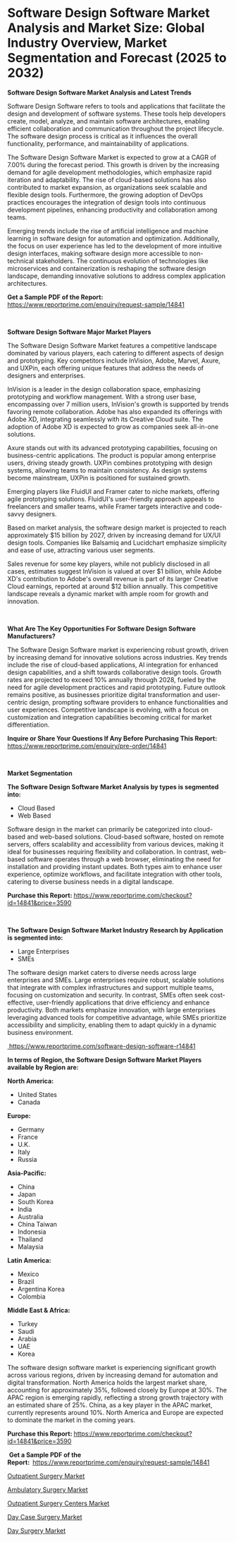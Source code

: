 <p><h1>Software Design Software Market Analysis and Market Size: Global Industry Overview, Market Segmentation and Forecast (2025 to 2032)</h1></p><p><strong>Software Design Software Market Analysis and Latest Trends</strong></p>
<p><p>Software Design Software refers to tools and applications that facilitate the design and development of software systems. These tools help developers create, model, analyze, and maintain software architectures, enabling efficient collaboration and communication throughout the project lifecycle. The software design process is critical as it influences the overall functionality, performance, and maintainability of applications.</p><p>The Software Design Software Market is expected to grow at a CAGR of 7.00% during the forecast period. This growth is driven by the increasing demand for agile development methodologies, which emphasize rapid iteration and adaptability. The rise of cloud-based solutions has also contributed to market expansion, as organizations seek scalable and flexible design tools. Furthermore, the growing adoption of DevOps practices encourages the integration of design tools into continuous development pipelines, enhancing productivity and collaboration among teams.</p><p>Emerging trends include the rise of artificial intelligence and machine learning in software design for automation and optimization. Additionally, the focus on user experience has led to the development of more intuitive design interfaces, making software design more accessible to non-technical stakeholders. The continuous evolution of technologies like microservices and containerization is reshaping the software design landscape, demanding innovative solutions to address complex application architectures.</p></p>
<p><strong>Get a Sample PDF of the Report:&nbsp;</strong> <a href="https://www.reportprime.com/enquiry/request-sample/14841?utm_campaign=1140&utm_medium=2&utm_source=Github&utm_content=ia&utm_term=20032025&utm_id=software-design-software">https://www.reportprime.com/enquiry/request-sample/14841</a></p>
<p>&nbsp;</p>
<p><strong>Software Design Software Major Market Players</strong></p>
<p><p>The Software Design Software Market features a competitive landscape dominated by various players, each catering to different aspects of design and prototyping. Key competitors include InVision, Adobe, Marvel, Axure, and UXPin, each offering unique features that address the needs of designers and enterprises.</p><p>InVision is a leader in the design collaboration space, emphasizing prototyping and workflow management. With a strong user base, encompassing over 7 million users, InVision's growth is supported by trends favoring remote collaboration. Adobe has also expanded its offerings with Adobe XD, integrating seamlessly with its Creative Cloud suite. The adoption of Adobe XD is expected to grow as companies seek all-in-one solutions.</p><p>Axure stands out with its advanced prototyping capabilities, focusing on business-centric applications. The product is popular among enterprise users, driving steady growth. UXPin combines prototyping with design systems, allowing teams to maintain consistency. As design systems become mainstream, UXPin is positioned for sustained growth.</p><p>Emerging players like FluidUI and Framer cater to niche markets, offering agile prototyping solutions. FluidUI's user-friendly approach appeals to freelancers and smaller teams, while Framer targets interactive and code-savvy designers.</p><p>Based on market analysis, the software design market is projected to reach approximately $15 billion by 2027, driven by increasing demand for UX/UI design tools. Companies like Balsamiq and Lucidchart emphasize simplicity and ease of use, attracting various user segments.</p><p>Sales revenue for some key players, while not publicly disclosed in all cases, estimates suggest InVision is valued at over $1 billion, while Adobe XD's contribution to Adobe's overall revenue is part of its larger Creative Cloud earnings, reported at around $12 billion annually. This competitive landscape reveals a dynamic market with ample room for growth and innovation.</p></p>
<p>&nbsp;</p>
<p><strong>What Are The Key Opportunities For Software Design Software Manufacturers?</strong></p>
<p><p>The Software Design Software market is experiencing robust growth, driven by increasing demand for innovative solutions across industries. Key trends include the rise of cloud-based applications, AI integration for enhanced design capabilities, and a shift towards collaborative design tools. Growth rates are projected to exceed 10% annually through 2028, fueled by the need for agile development practices and rapid prototyping. Future outlook remains positive, as businesses prioritize digital transformation and user-centric design, prompting software providers to enhance functionalities and user experiences. Competitive landscape is evolving, with a focus on customization and integration capabilities becoming critical for market differentiation.</p></p>
<p><strong>Inquire or Share Your Questions If Any Before Purchasing This Report:</strong> <a href="https://www.reportprime.com/enquiry/pre-order/14841?utm_campaign=1140&utm_medium=2&utm_source=Github&utm_content=ia&utm_term=20032025&utm_id=software-design-software">https://www.reportprime.com/enquiry/pre-order/14841</a></p>
<p>&nbsp;</p>
<p><strong>Market Segmentation</strong></p>
<p><strong>The Software Design Software Market Analysis by types is segmented into:</strong></p>
<p><ul><li>Cloud Based</li><li>Web Based</li></ul></p>
<p><p>Software design in the market can primarily be categorized into cloud-based and web-based solutions. Cloud-based software, hosted on remote servers, offers scalability and accessibility from various devices, making it ideal for businesses requiring flexibility and collaboration. In contrast, web-based software operates through a web browser, eliminating the need for installation and providing instant updates. Both types aim to enhance user experience, optimize workflows, and facilitate integration with other tools, catering to diverse business needs in a digital landscape.</p></p>
<p><strong>Purchase this Report:&nbsp;</strong><a href="https://www.reportprime.com/checkout?id=14841&price=3590&utm_campaign=1140&utm_medium=2&utm_source=Github&utm_content=ia&utm_term=20032025&utm_id=software-design-software">https://www.reportprime.com/checkout?id=14841&price=3590</a></p>
<p>&nbsp;</p>
<p><strong>The Software Design Software Market Industry Research by Application is segmented into:</strong></p>
<p><ul><li>Large Enterprises</li><li>SMEs</li></ul></p>
<p><p>The software design market caters to diverse needs across large enterprises and SMEs. Large enterprises require robust, scalable solutions that integrate with complex infrastructures and support multiple teams, focusing on customization and security. In contrast, SMEs often seek cost-effective, user-friendly applications that drive efficiency and enhance productivity. Both markets emphasize innovation, with large enterprises leveraging advanced tools for competitive advantage, while SMEs prioritize accessibility and simplicity, enabling them to adapt quickly in a dynamic business environment.</p></p>
<p><a href="https://www.reportprime.com/software-design-software-r14841?utm_campaign=1140&utm_medium=2&utm_source=Github&utm_content=ia&utm_term=20032025&utm_id=software-design-software">&nbsp;https://www.reportprime.com/software-design-software-r14841</a></p>
<p><strong>In terms of Region, the Software Design Software Market Players available by Region are:</strong></p>
<p>
    <p> <strong> North America: </strong>
        <ul>
            <li>United States</li>
            <li>Canada</li>
        </ul>
        </p> 
    <p> <strong> Europe: </strong>
        <ul>
            <li>Germany</li>
            <li>France</li>
            <li>U.K.</li>
            <li>Italy</li>
            <li>Russia</li>
        </ul>
        </p> 
    <p> <strong> Asia-Pacific: </strong>
        <ul>
            <li>China</li>
            <li>Japan</li>
            <li>South Korea</li>
            <li>India</li>
            <li>Australia</li>
            <li>China Taiwan</li>
            <li>Indonesia</li>
            <li>Thailand</li>
            <li>Malaysia</li>
        </ul>
        </p> 
    <p> <strong> Latin America: </strong>
        <ul>
            <li>Mexico</li>
            <li>Brazil</li>
            <li>Argentina Korea</li>
            <li>Colombia</li>
        </ul>
        </p> 
    <p> <strong> Middle East & Africa: </strong>
        <ul>
            <li>Turkey</li>
            <li>Saudi</li>
            <li>Arabia</li>
            <li>UAE</li>
            <li>Korea</li>
        </ul>
    </p>
    </p>
<p><p>The software design software market is experiencing significant growth across various regions, driven by increasing demand for automation and digital transformation. North America holds the largest market share, accounting for approximately 35%, followed closely by Europe at 30%. The APAC region is emerging rapidly, reflecting a strong growth trajectory with an estimated share of 25%. China, as a key player in the APAC market, currently represents around 10%. North America and Europe are expected to dominate the market in the coming years.</p></p>
<p><strong>Purchase this Report: </strong><a href="https://www.reportprime.com/checkout?id=14841&price=3590&utm_campaign=1140&utm_medium=2&utm_source=Github&utm_content=ia&utm_term=20032025&utm_id=software-design-software">https://www.reportprime.com/checkout?id=14841&price=3590</a></p>
<p>&nbsp;<strong>Get a Sample PDF of the Report:&nbsp;&nbsp;</strong><a href="https://www.reportprime.com/enquiry/request-sample/14841?utm_campaign=1140&utm_medium=2&utm_source=Github&utm_content=ia&utm_term=20032025&utm_id=software-design-software">https://www.reportprime.com/enquiry/request-sample/14841</a></p>
<p><strong></strong></p>
<p><p><a href="https://github.com/chillwervenu/Market-Research-Report-List-1/blob/main/outpatient-surgery-market.md?utm_campaign=1140&utm_medium=2&utm_source=Github&utm_content=ia&utm_term=20032025&utm_id=software-design-software">Outpatient Surgery Market</a></p><p><a href="https://github.com/marcayaminig/Market-Research-Report-List-1/blob/main/ambulatory-surgery-market.md?utm_campaign=1140&utm_medium=2&utm_source=Github&utm_content=ia&utm_term=20032025&utm_id=software-design-software">Ambulatory Surgery Market</a></p><p><a href="https://github.com/phillpfantis/Market-Research-Report-List-1/blob/main/outpatient-surgery-centers-market.md?utm_campaign=1140&utm_medium=2&utm_source=Github&utm_content=ia&utm_term=20032025&utm_id=software-design-software">Outpatient Surgery Centers Market</a></p><p><a href="https://github.com/stuwinawisa/Market-Research-Report-List-1/blob/main/day-case-surgery-market.md?utm_campaign=1140&utm_medium=2&utm_source=Github&utm_content=ia&utm_term=20032025&utm_id=software-design-software">Day Case Surgery Market</a></p><p><a href="https://github.com/awwqamet/Market-Research-Report-List-1/blob/main/day-surgery-market.md?utm_campaign=1140&utm_medium=2&utm_source=Github&utm_content=ia&utm_term=20032025&utm_id=software-design-software">Day Surgery Market</a></p></p>
